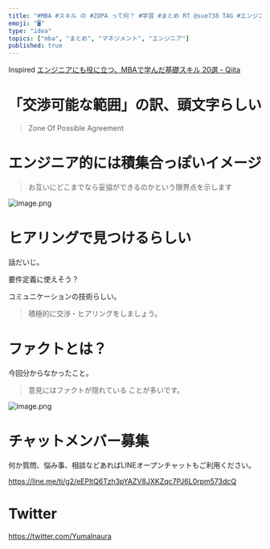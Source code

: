 ```yaml
---
title: "#MBA #スキル の #ZOPA って何？ #学習 #まとめ RT @sue738 TAG #エンジニア #交渉力 #PM #マネージメン"
emoji: "🖥"
type: "idea"
topics: ["mba", "まとめ", "マネジメント", "エンジニア"]
published: true
---
```


Inspired [エンジニアにも役に立つ、MBAで学んだ基礎スキル 20選 - Qiita](https://qiita.com/sue738/items/97b602debf680183c4e7)


# 「交渉可能な範囲」の訳、頭文字らしい

>Zone Of Possible Agreement 

# エンジニア的には積集合っぽいイメージ

>お互いにどこまでなら妥協ができるのかという限界点を示します

![image.png](https://qiita-image-store.s3.amazonaws.com/0/89618/c44e0827-6d31-dee2-892a-ab1af3c0a218.png)

# ヒアリングで見つけるらしい

話だいじ。

要件定義に使えそう？

コミュニケーションの技術らしい。

>積極的に交渉・ヒアリングをしましょう。

# ファクトとは？

今回分からなかったこと。

>意見にはファクトが隠れている ことが多いです。

![image.png](https://qiita-image-store.s3.amazonaws.com/0/89618/88474768-6aa0-7907-f025-975963917a1e.png)








<!-- Update From Qiita API -->

# チャットメンバー募集


何か質問、悩み事、相談などあればLINEオープンチャットもご利用ください。

https://line.me/ti/g2/eEPltQ6Tzh3pYAZV8JXKZqc7PJ6L0rpm573dcQ





# Twitter


https://twitter.com/YumaInaura


<!-- Update From Qiita API -->


